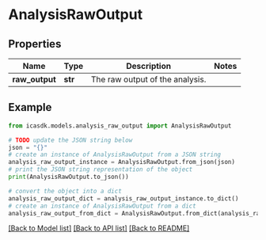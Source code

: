 # AnalysisRawOutput


## Properties

Name | Type | Description | Notes
------------ | ------------- | ------------- | -------------
**raw_output** | **str** | The raw output of the analysis. | 

## Example

```python
from icasdk.models.analysis_raw_output import AnalysisRawOutput

# TODO update the JSON string below
json = "{}"
# create an instance of AnalysisRawOutput from a JSON string
analysis_raw_output_instance = AnalysisRawOutput.from_json(json)
# print the JSON string representation of the object
print(AnalysisRawOutput.to_json())

# convert the object into a dict
analysis_raw_output_dict = analysis_raw_output_instance.to_dict()
# create an instance of AnalysisRawOutput from a dict
analysis_raw_output_from_dict = AnalysisRawOutput.from_dict(analysis_raw_output_dict)
```
[[Back to Model list]](../README.md#documentation-for-models) [[Back to API list]](../README.md#documentation-for-api-endpoints) [[Back to README]](../README.md)



